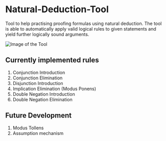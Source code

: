 # Natural-Deduction-Tool

Tool to help practising proofing formulas using natural deduction. The tool is able to automatically apply valid logical rules to given statements and yield further logically sound arguments.

![Image of the Tool](http://i.imgur.com/khhPpiI.png)

## Currently implemented rules
1. Conjunction Introduction
2. Conjunction Elimination
3. Disjunction Introduction
4. Implication Elimination (Modus Ponens)
5. Double Negation Introduction
6. Double Negation Elimination

## Future Development
1. Modus Tollens
2. Assumption mechanism
